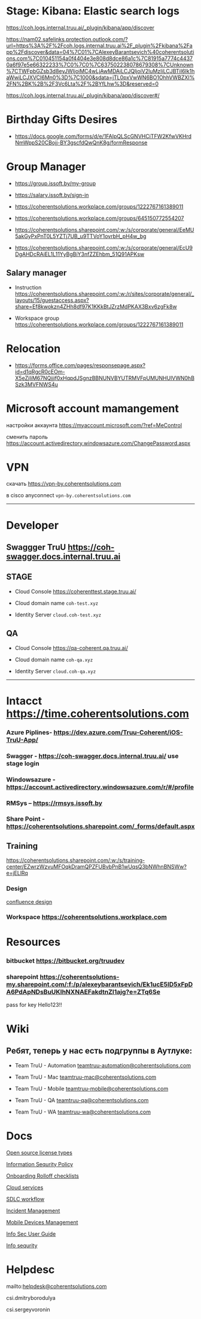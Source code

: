 # Stage: Kibana: Elastic search logs 

<https://coh.logs.internal.truu.ai/_plugin/kibana/app/discover>

<https://nam02.safelinks.protection.outlook.com/?url=https%3A%2F%2Fcoh.logs.internal.truu.ai%2F_plugin%2Fkibana%2Fapp%2Fdiscover&data=04%7C01%7CAlexeyBarantsevich%40coherentsolutions.com%7C010451154a0f4404e3e808d8dce86a1c%7C81915a7774c44370a6f97e5e66322233%7C0%7C0%7C637502238078679308%7CUnknown%7CTWFpbGZsb3d8eyJWIjoiMC4wLjAwMDAiLCJQIjoiV2luMzIiLCJBTiI6Ik1haWwiLCJXVCI6Mn0%3D%7C1000&sdata=jTL0pxVwWN6BO1OhhVWBZXI%2FN%2BK%2B%2F3Vc6Lta%2F%2BYfLhw%3D&reserved=0>

<https://coh.logs.internal.truu.ai/_plugin/kibana/app/discover#/>

# Birthday Gifts Desires

* <https://docs.google.com/forms/d/e/1FAIpQLScGNVHCiTFW2KfwVKHrdNmWppS20CBojj-BY3gscfdQwQnK8g/formResponse>

# Group Manager

* <https://group.issoft.by/my-group>

* <https://salary.issoft.by/sign-in>

* <https://coherentsolutions.workplace.com/groups/1222767161389011>

* <https://coherentsolutions.workplace.com/groups/645150772554207>

* <https://coherentsolutions.sharepoint.com/:w:/s/corporate/general/EeMU5akGyPxPnT0L5YZTj7UB_u9TTVoY1ovrbH_pH4w_bg>

* <https://coherentsolutions.sharepoint.com/:w:/s/corporate/general/EcU9DgAHDcRAiEL1L11YyBgBiY3nfZZEhbm_51Q91APKsw>

## Salary manager

* Instruction <https://coherentsolutions.sharepoint.com/:w:/r/sites/corporate/general/_layouts/15/guestaccess.aspx?share=Ef8kwokzn4ZHh8df97K1KKkBtJZrzMdPKAX3Bxv6zgFk8w>

* Workspace group <https://coherentsolutions.workplace.com/groups/1222767161389011>

# Relocation

* <https://forms.office.com/pages/responsepage.aspx?id=d1qRgcR0cEOm-X5eZjIiM67NQjjjf0xHqpdJSgnzBBNUNVBYUTRMVFpUMUNHUlVWN0hBSzk3MVFNWS4u>

# Microsoft account mamangement

настройки аккаунта <https://myaccount.microsoft.com/?ref=MeControl>

сменить пароль <https://account.activedirectory.windowsazure.com/ChangePassword.aspx>

# VPN

скачать <https://vpn-by.coherentsolutions.com>

в cisco anyconnect `vpn-by.coherentsolutions.com`

----

# Developer

## Swaggger TruU <https://coh-swagger.docs.internal.truu.ai>

## STAGE 

* Cloud Console <https://coherenttest.stage.truu.ai/>

* Cloud domain name `coh-test.xyz`

* Identity Server `cloud.coh-test.xyz`

## QA

* Cloud Console <https://qa-coherent.qa.truu.ai/>

* Cloud domain name `coh-qa.xyz`

* Identity Server `cloud.coh-qa.xyz`

----

# Intacct <https://time.coherentsolutions.com>

### Azure Piplines- <https://dev.azure.com/Truu-Coherent/iOS-TruU-App/>

### Swagger - <https://coh-swagger.docs.internal.truu.ai/> use stage login

### Windowsazure - <https://account.activedirectory.windowsazure.com/r/#/profile>

### RMSys – <https://rmsys.issoft.by>

### Share Point - <https://coherentsolutions.sharepoint.com/_forms/default.aspx>

## Training

<https://coherentsolutions.sharepoint.com/:w:/s/training-center/EZwrzWzvuMFOqkDramQPZFUBvbPnB1wUqsQ3bNWhnBNSWw?e=jELlRq>

### Design

[confluence design](https://truudev.atlassian.net/wiki/spaces/WA/pages/332497103/Version+2.X+-+UX+Design)

### Workspace <https://coherentsolutions.workplace.com>

# Resources

### bitbucket <https://bitbucket.org/truudev>

### sharepoint <https://coherentsolutions-my.sharepoint.com/:f:/p/alexeybarantsevich/Ek1ucE5lD5xFpDA6PdApNDsBuUKIhNXNAEFakdtnZI1ajg?e=ZTq6Se>

pass for key Hello123!!

# Wiki

## Ребят, теперь у нас есть подгруппы в Аутлуке: 

* Team TruU - Automation <teamtruu-automation@coherentsolutions.com>

* Team TruU - Mac <teamtruu-mac@coherentsolutions.com>

* Team TruU - Mobile <teamtruu-mobile@coherentsolutions.com>

* Team TruU - QA <teamtruu-qa@coherentsolutions.com>

* Team TruU - WA <teamtruu-wa@coherentsolutions.com>

# Docs

[Open source license types](https://coherentsolutions.sharepoint.com/:w:/s/corporate/general/ES4FDFDa-QZJv5OfYTsmZiwBYjVjJFUqTH0dKuzbVYZ2EA)

[Information Sequrity Policy](https://coherentsolutions.sharepoint.com/:w:/s/corporate/general/ES4FDFDa-QZJv5OfYTsmZiwBYjVjJFUqTH0dKuzbVYZ2EA)

[Onboarding Rolloff checklists](https://coherentsolutions.sharepoint.com/:w:/s/corporate/general/ETjl4xXExulGoRlobRS2XlUBRB_9R4hp7E65TcKMQi0lyg)

[Cloud services](https://coherentsolutions.sharepoint.com/:x:/s/corporate/general/EVjgvAkipm5ErYg-HPmzeRYBbu-zPoKZmM4xWM4Ou2v2FA)

[SDLC workflow](https://coherentsolutions.sharepoint.com/:w:/s/corporate/general/EfjZDZRpLEJKtB9NqRr7pI0BpufHmGoIfod58o7n0DN8jw)

[Incident Management](https://coherentsolutions.sharepoint.com/:w:/s/corporate/general/EWOUXgoZBu9IjPXkThtumboBkIBc3RBwZ9c9NjHtRkuIjQ)

[Mobile Devices Management](https://coherentsolutions.sharepoint.com/:w:/s/corporate/general/ESETEN9CKhREtmQh1mBBKHcBj_6xunbKotjlC79DOEoY8Q)

[Info Sec User Guide](https://coherentsolutions.sharepoint.com/:w:/s/corporate/general/EfRRD_h_Va5AmV5LLKCZTwYB-U_TSOpOAB3yzwjEsd8llw)

[Info sequrity](https://coherentsolutions.workplace.com/groups/256893081613035/)

# Helpdesc

mailto:helpdesk@coherentsolutions.com

csi.dmitryborodulya

csi.sergeyvoronin
